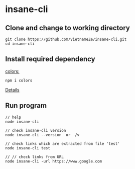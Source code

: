 # insane-cli

## Clone and change to working directory
```
git clone https://github.com/VietnameZe/insane-cli.git
cd insane-cli
```

## Install required dependency 
[colors:](https://www.npmjs.com/package/colors)
```
npm i colors
```
[Details](https://www.npmjs.com/package/colors)

## Run program
```
// help
node insane-cli

// check insane-cli version
node insane-cli --version  or  /v

// check links which are extracted from file 'test'
node insane-cli test

// // check links from URL
node insane-cli -url https://www.google.com

```
